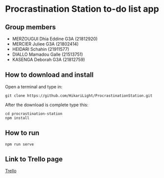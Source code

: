 # Procrastination Station to-do list app

## Group members
- MERZOUGUI Dhia Eddine G3A (21812920)
- MERCIER Juliee G3A (21802414)
- HEIDARI Schahin (21911577)
- DIALLO Mamadou Galle (21513751)
- KASENGA Deborah G3A (21812759)

## How to download and install
Open a terminal and type in:
```
git clone https://github.com/HikariLight/ProcrastinationStation.git
```
After the download is complete type this:
```
cd procrastination-station
npm install
```

## How to run
```
npm run serve
```

## Link to Trello page
[Trello](https://trello.com/b/CSSTGECq)
